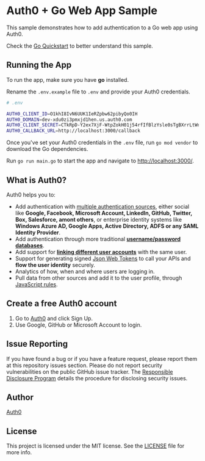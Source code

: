 # Auth0 + Go Web App Sample

This sample demonstrates how to add authentication to a Go web app using Auth0.

Check the [Go Quickstart](https://auth0.com/docs/quickstart/webapp/golang) to better understand this sample.

## Running the App

To run the app, make sure you have **go** installed.

Rename the `.env.example` file to `.env` and provide your Auth0 credentials.

```bash
# .env

AUTH0_CLIENT_ID=O1khI8IvN6UUK1IeRZpbw62pibyQo0IH
AUTH0_DOMAIN=dev-xdu0zi3pmxjd1hen.us.auth0.com
AUTH0_CLIENT_SECRET=CTkRpD-Y2ex7XjF-WtpZokH01j54rfIfBlzYsle0sTgBXrrLtWnzYinuJyvupn2R
AUTH0_CALLBACK_URL=http://localhost:3000/callback
```

Once you've set your Auth0 credentials in the `.env` file, run `go mod vendor` to download the Go dependencies.

Run `go run main.go` to start the app and navigate to [http://localhost:3000/](http://localhost:3000/).

## What is Auth0?

Auth0 helps you to:

* Add authentication with [multiple authentication sources](https://auth0.com/docs/authenticate/identity-providers), either social like **Google, Facebook, Microsoft Account, LinkedIn, GitHub, Twitter, Box, Salesforce, amont others**, or enterprise identity systems like **Windows Azure AD, Google Apps, Active Directory, ADFS or any SAML Identity Provider**.
* Add authentication through more traditional **[username/password databases](https://auth0.com/docs/authenticate/database-connections/custom-db/create-db-connection)**.
* Add support for **[linking different user accounts](https://auth0.com/docs/manage-users/user-accounts/user-account-linking/link-user-accounts)** with the same user.
* Support for generating signed [Json Web Tokens](https://auth0.com/docs/secure/tokens/json-web-tokens) to call your APIs and **flow the user identity** securely.
* Analytics of how, when and where users are logging in.
* Pull data from other sources and add it to the user profile, through [JavaScript rules](https://auth0.com/docs/customize/rules).

## Create a free Auth0 account

1. Go to [Auth0](https://auth0.com/signup) and click Sign Up.
2. Use Google, GitHub or Microsoft Account to login.

## Issue Reporting

If you have found a bug or if you have a feature request, please report them at this repository issues section. Please do not report security vulnerabilities on the public GitHub issue tracker. The [Responsible Disclosure Program](https://auth0.com/whitehat) details the procedure for disclosing security issues.

## Author

[Auth0](https://auth0.com)

## License

This project is licensed under the MIT license. See the [LICENSE](LICENSE.txt) file for more info.
